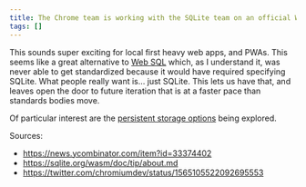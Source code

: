 ```yaml
---
title: The Chrome team is working with the SQLite team on an official Wasm build
tags: []
---
```

This sounds super exciting for local first heavy web apps, and PWAs. This seems like a great alternative to [Web SQL](https://en.wikipedia.org/wiki/Web_SQL_Database) which, as I understand it, was never able to get standardized because it would have required specifying SQLite. What people really want is… just SQLite. This lets us have that, and leaves open the door to future iteration that is at a faster pace than standards bodies move.

Of particular interest are the [persistent storage options](https://sqlite.org/wasm/doc/trunk/persistence.md) being explored.

Sources:

- <https://news.ycombinator.com/item?id=33374402>
- <https://sqlite.org/wasm/doc/tip/about.md>
- <https://twitter.com/chromiumdev/status/1565105522092695553>
